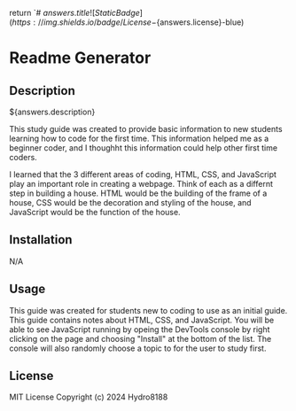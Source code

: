 return `# ${answers.title} ![Static Badge](https://img.shields.io/badge/License-${answers.license}-blue)


# Readme Generator

## Description
${answers.description}

This study guide was created to provide basic information to new students learning how to code for the first time. This information helped me as a beginner coder, and I thoughht this information could help other first time coders. 

I learned that the 3 different areas of coding, HTML, CSS, and JavaScript play an important role in creating a webpage. Think of each as a differnt step in building a house. HTML would be the building of the frame of a house, CSS would be the decoration and styling of the house, and JavaScript would be the function of the house.

## Installation

N/A

## Usage

This guide was created for students new to coding to use as an initial guide. This guide contains notes about HTML, CSS, and JavaScript. You will be able to see JavaScript running by opeing the DevTools console by right clicking on the page and choosing "Install" at the bottom of the list. The console will also randomly choose a topic to for the user to study first.

## License

MIT License
Copyright (c) 2024 Hydro8188
